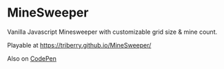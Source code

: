 # MineSweeper
Vanilla Javascript Minesweeper with customizable grid size &amp; mine count.

Playable at https://triberry.github.io/MineSweeper/

Also on [CodePen](https://codepen.io/TriBerry/pen/MjMJRa)

